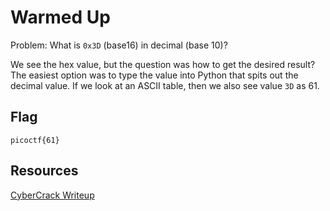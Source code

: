 # Warmed Up 
Problem: What is `0x3D` (base16) in decimal (base 10)? 

We see the hex value, but the question was how to get the desired result? The easiest option was to type the value into Python that spits out the decimal value. If we look at an ASCII table, then we also see value `3D` as 61.  

## Flag 
`picoctf{61}`

## Resources 
[CyberCrack Writeup](https://cybercrack.net/write-ups/picoctf-2019/general-skills-picoctf-2019/warmed-up/) 



